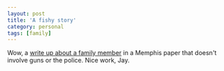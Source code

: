 ```yaml
---
layout: post
title: 'A fishy story'
category: personal
tags: [family]
---
```


Wow, a <a href="http://commercialappeal.com/mca/my_life/article/0,2846,MCA_25356_4763659,00.html">write up about a family member</a> in a Memphis paper that doesn't involve guns or the police.  Nice work, Jay.

